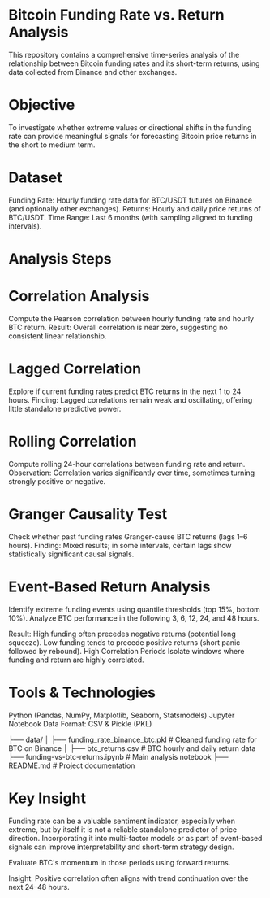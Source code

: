 # Bitcoin Funding Rate vs. Return Analysis
This repository contains a comprehensive time-series analysis of the relationship between Bitcoin funding rates and its short-term returns, using data collected from Binance and other exchanges.

# Objective
To investigate whether extreme values or directional shifts in the funding rate can provide meaningful signals for forecasting Bitcoin price returns in the short to medium term.

# Dataset
Funding Rate: Hourly funding rate data for BTC/USDT futures on Binance (and optionally other exchanges).
Returns: Hourly and daily price returns of BTC/USDT.
Time Range: Last 6 months (with sampling aligned to funding intervals).

# Analysis Steps


# Correlation Analysis
Compute the Pearson correlation between hourly funding rate and hourly BTC return.
Result: Overall correlation is near zero, suggesting no consistent linear relationship.

# Lagged Correlation
Explore if current funding rates predict BTC returns in the next 1 to 24 hours.
Finding: Lagged correlations remain weak and oscillating, offering little standalone predictive power.

# Rolling Correlation
Compute rolling 24-hour correlations between funding rate and return.
Observation: Correlation varies significantly over time, sometimes turning strongly positive or negative.

# Granger Causality Test
Check whether past funding rates Granger-cause BTC returns (lags 1–6 hours).
Finding: Mixed results; in some intervals, certain lags show statistically significant causal signals.

# Event-Based Return Analysis
Identify extreme funding events using quantile thresholds (top 15%, bottom 10%).
Analyze BTC performance in the following 3, 6, 12, 24, and 48 hours.

Result:
High funding often precedes negative returns (potential long squeeze).
Low funding tends to precede positive returns (short panic followed by rebound).
High Correlation Periods
Isolate windows where funding and return are highly correlated.

# Tools & Technologies

Python (Pandas, NumPy, Matplotlib, Seaborn, Statsmodels)
Jupyter Notebook
Data Format: CSV & Pickle (PKL)

├── data/
│   ├── funding_rate_binance_btc.pkl     # Cleaned funding rate for BTC on Binance
│   ├── btc_returns.csv                  # BTC hourly and daily return data
├── funding-vs-btc-returns.ipynb         # Main analysis notebook
├── README.md                            # Project documentation


# Key Insight
Funding rate can be a valuable sentiment indicator, especially when extreme, but by itself it is not a reliable standalone predictor of price direction. Incorporating it into multi-factor models or as part of event-based signals can improve interpretability and short-term strategy design.

Evaluate BTC's momentum in those periods using forward returns.

Insight: Positive correlation often aligns with trend continuation over the next 24–48 hours.
